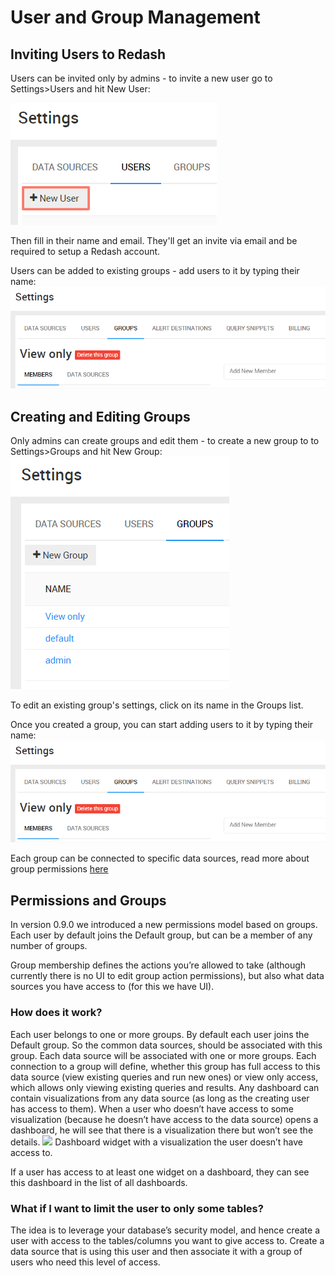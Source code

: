 # User and Group Management

## <a name="inviting_users"></a> Inviting Users to Redash

Users can be invited only by admins - to invite a new user go to Settings>Users and hit New User:

![](../assets/invite_new_user.png)

Then fill in their name and email. They'll get an invite via email and be required to setup a Redash account.

Users can be added to existing groups - add users to it by typing their name:
![](../assets/view_only_group.png)

## <a name="create-edit-groups"></a> Creating and Editing Groups

Only admins can create groups and edit them - to create a new group to to Settings>Groups and hit New Group:
![](../assets/group_settings.png)

To edit an existing group's settings, click on its name in the Groups list.

Once you created a group, you can start adding users to it by typing their name:
![](../assets/view_only_group.png)

Each group can be connected to specific data sources, read more about group permissions [here](permissions_and_groups.md)

## <a name="permissions_and_groups"></a> Permissions and Groups

In version 0.9.0 we introduced a new permissions model based on groups. Each user by default joins the Default group, but can be a member of any number of groups.

Group membership defines the actions you’re allowed to take (although currently there is no UI to edit group action permissions), but also what data sources you have access to (for this we have UI).

### How does it work?

Each user belongs to one or more groups. By default each user joins the Default group. So the common data sources, should be associated with this group.
Each data source will be associated with one or more groups. Each connection to a group will define, whether this group has full access to this data source (view existing queries and run new ones) or view only access, which allows only viewing existing queries and results.
Any dashboard can contain visualizations from any data source (as long as the creating user has access to them). When a user who doesn’t have access to some visualization (because he doesn’t have access to the data source) opens a dashboard, he will see that there is a visualization there but won’t see the details.
![](/assets/restricted_dashboard.png)
Dashboard widget with a visualization the user doesn’t have access to.

If a user has access to at least one widget on a dashboard, they can see this dashboard in the list of all dashboards.

### What if I want to limit the user to only some tables?

The idea is to leverage your database’s security model, and hence create a user with access to the tables/columns you want to give access to. Create a data source that is using this user and then associate it with a group of users who need this level of access.
